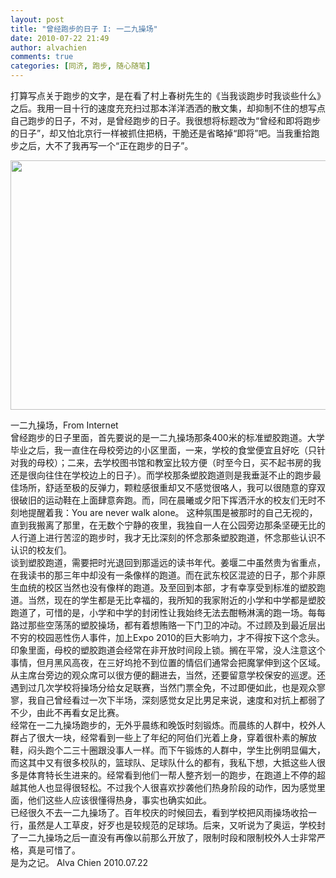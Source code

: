 ```yaml
---
layout: post
title: "曾经跑步的日子 I: 一二九操场"
date: 2010-07-22 21:49
author: alvachien
comments: true
categories: [同济, 跑步, 随心随笔]
---
```

打算写点关于跑步的文字，是在看了村上春树先生的《当我谈跑步时我谈些什么》之后。我用一目十行的速度充充扫过那本洋洋洒洒的散文集，却抑制不住的想写点自己跑步的日子，不对，是曾经跑步的日子。我很想将标题改为“曾经和即将跑步的日子”，却又怕北京行一样被抓住把柄，干脆还是省略掉“即将”吧。当我重拾跑步之后，大不了我再写一个“正在跑步的日子”。

<a href="http://www.alvachien.com/alvablog/wp-content/uploads/2010/10/018.jpg"><img class="alignnone size-full wp-image-853" title="018" src="http://www.alvachien.com/alvablog/wp-content/uploads/2010/10/018.jpg" alt="" width="600" height="399" /></a>
<div>一二九操场，From Internet</div>
<div>
曾经跑步的日子里面，首先要说的是一二九操场那条400米的标准塑胶跑道。大学毕业之后，我一直住在母校旁边的小区里面，一来，学校的食堂便宜且好吃（只针对我的母校）；二来，去学校图书馆和教室比较方便（时至今日，买不起书房的我还是很向往住在学校边上的日子）。而学校那条塑胶跑道则是我垂涎不止的跑步最佳场所，舒适至极的反弹力，颗粒感很重却又不感觉很咯人，我可以很随意的穿双很破旧的运动鞋在上面肆意奔跑。而，同在晨曦或夕阳下挥洒汗水的校友们无时不刻地提醒着我：You are never walk alone。 这种氛围是被那时的自己无视的，直到我搬离了那里，在无数个宁静的夜里，我独自一人在公园旁边那条坚硬无比的人行道上进行苦涩的跑步时，我才无比深刻的怀念那条塑胶跑道，怀念那些认识不认识的校友们。</div>
<div> </div>
<div>谈到塑胶跑道，需要把时光退回到那遥远的读书年代。姜堰二中虽然贵为省重点，在我读书的那三年中却没有一条像样的跑道。而在武东校区混迹的日子，那个非原生血统的校区当然也没有像样的跑道。及至回到本部，才有幸享受到标准的塑胶跑道。当然，现在的学生都是无比幸福的，我所知的我家附近的小学和中学都是塑胶跑道了，可惜的是，小学和中学的封闭性让我始终无法去酣畅淋漓的跑一场。每每路过那些空荡荡的塑胶操场，都有着想贿赂一下门卫的冲动。不过顾及到最近层出不穷的校园恶性伤人事件，加上Expo  2010的巨大影响力，才不得按下这个念头。</div>
<div>
印象里面，母校的塑胶跑道会经常在非开放时间段上锁。搁在平常，没人注意这个事情，但月黑风高夜，在三好坞抢不到位置的情侣们通常会把魔掌伸到这个区域。从主席台旁边的观众席可以很方便的翻进去，当然，还要留意学校保安的巡逻。还遇到过几次学校将操场分给女足联赛，当然门票全免，不过即便如此，也是观众寥寥，我自己曾经看过一次下半场，深刻感觉女足比男足来说，速度和对抗上都弱了不少，由此不再看女足比赛。</div>
<div>
经常在一二九操场跑步的，无外乎晨练和晚饭时刻锻炼。而晨练的人群中，校外人群占了很大一块，经常看到一些上了年纪的阿伯们光着上身，穿着很朴素的解放鞋，闷头跑个二三十圈跟没事人一样。而下午锻炼的人群中，学生比例明显偏大，而这其中又有很多校队的，篮球队、足球队什么的都有，我私下想，大抵这些人很多是体育特长生进来的。经常看到他们一帮人整齐划一的跑步，在跑道上不停的超越其他人也显得很轻松。不过我个人很喜欢抄袭他们热身阶段的动作，因为感觉里面，他们这些人应该很懂得热身，事实也确实如此。</div>
<div>
已经很久不去一二九操场了。百年校庆的时候回去，看到学校把风雨操场收拾一行，虽然是人工草皮，好歹也是较规范的足球场。后来，又听说为了奥运，学校封了一二九操场之后一直没有再像以前那么开放了，限制时段和限制校外人士非常严格，真是可惜了。</div>
<div> </div>
<div>是为之记。
Alva Chien
2010.07.22</div>
